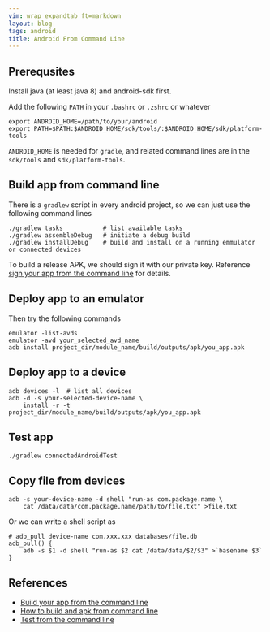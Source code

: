 ```yaml
---
vim: wrap expandtab ft=markdown
layout: blog
tags: android
title: Android From Command Line
---
```


## Prerequsites

Install java (at least java 8) and android-sdk first.

Add the following `PATH` in your `.bashrc` or `.zshrc` or whatever

```
export ANDROID_HOME=/path/to/your/android
export PATH=$PATH:$ANDROID_HOME/sdk/tools/:$ANDROID_HOME/sdk/platform-tools
```

`ANDROID_HOME` is needed for `gradle`, and related command lines are in the `sdk/tools` and `sdk/platform-tools`.

## Build app from command line

There is a `gradlew` script in every android project, so we can just use the following command lines

```
./gradlew tasks           # list available tasks
./gradlew assembleDebug   # initiate a debug build
./gradlew installDebug    # build and install on a running emmulator or connected devices
```

To build a release APK, we should sign it with our private key. Reference [sign your app from the command line](https://developer.android.com/studio/build/building-cmdline#sign_cmdline) for details.


## Deploy app to an emulator

Then try the following commands

```
emulator -list-avds
emulator -avd your_selected_avd_name
adb install project_dir/module_name/build/outputs/apk/you_app.apk
```

## Deploy app to a device

```
adb devices -l  # list all devices
adb -d -s your-selected-device-name \
	install -r -t project_dir/module_name/build/outputs/apk/you_app.apk
```

## Test app

```
./gradlew connectedAndroidTest
```

## Copy file from devices

```
adb -s your-device-name -d shell "run-as com.package.name \
	cat /data/data/com.package.name/path/to/file.txt" >file.txt
```

Or we can write a shell script as 

```
# adb_pull device-name com.xxx.xxx databases/file.db
adb_pull() {
	adb -s $1 -d shell "run-as $2 cat /data/data/$2/$3" >`basename $3`
}
```

## References

  * [Build your app from the command line](https://developer.android.com/studio/build/building-cmdline)
  * [How to build and apk from command line](https://medium.com/@authmane512/how-to-build-an-apk-from-command-line-without-ide-7260e1e22676)
  * [Test from the command line](https://developer.android.com/studio/test/command-line)

